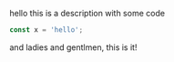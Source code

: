 hello this is a description with some code

```javascript
const x = 'hello';
```

and ladies and gentlmen, this is it!
